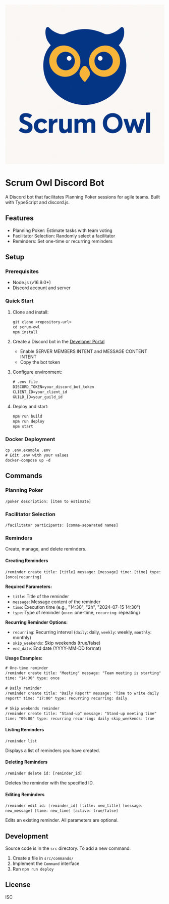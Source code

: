 ![Scrum Owl Logo](assets/icons/logo.png)

# Scrum Owl Discord Bot

A Discord bot that facilitates Planning Poker sessions for agile teams. Built with TypeScript and discord.js.

## Features

- Planning Poker: Estimate tasks with team voting
- Facilitator Selection: Randomly select a facilitator
- Reminders: Set one-time or recurring reminders

## Setup

### Prerequisites

- Node.js (v16.9.0+)
- Discord account and server

### Quick Start

1. Clone and install:

   ```
   git clone <repository-url>
   cd scrum-owl
   npm install
   ```

2. Create a Discord bot in the [Developer Portal](https://discord.com/developers/applications)
    - Enable SERVER MEMBERS INTENT and MESSAGE CONTENT INTENT
    - Copy the bot token

3. Configure environment:

   ```
   # .env file
   DISCORD_TOKEN=your_discord_bot_token
   CLIENT_ID=your_client_id
   GUILD_ID=your_guild_id
   ```

4. Deploy and start:
   ```
   npm run build
   npm run deploy
   npm start
   ```

### Docker Deployment

```
cp .env.example .env
# Edit .env with your values
docker-compose up -d
```

## Commands

### Planning Poker

```
/poker description: [item to estimate]
```

### Facilitator Selection

```
/facilitator participants: [comma-separated names]
```

### Reminders

Create, manage, and delete reminders.

#### Creating Reminders

```
/reminder create title: [title] message: [message] time: [time] type: [once|recurring]
```

**Required Parameters:**
- `title`: Title of the reminder
- `message`: Message content of the reminder
- `time`: Execution time (e.g., "14:30", "2h", "2024-07-15 14:30")
- `type`: Type of reminder (`once`: one-time, `recurring`: repeating)

**Recurring Reminder Options:**
- `recurring`: Recurring interval (`daily`: daily, `weekly`: weekly, `monthly`: monthly)
- `skip_weekends`: Skip weekends (true/false)
- `end_date`: End date (YYYY-MM-DD format)

**Usage Examples:**
```
# One-time reminder
/reminder create title: "Meeting" message: "Team meeting is starting" time: "14:30" type: once

# Daily reminder
/reminder create title: "Daily Report" message: "Time to write daily report" time: "17:00" type: recurring recurring: daily

# Skip weekends reminder
/reminder create title: "Stand-up" message: "Stand-up meeting time" time: "09:00" type: recurring recurring: daily skip_weekends: true
```

#### Listing Reminders

```
/reminder list
```

Displays a list of reminders you have created.

#### Deleting Reminders

```
/reminder delete id: [reminder_id]
```

Deletes the reminder with the specified ID.

#### Editing Reminders

```
/reminder edit id: [reminder_id] [title: new_title] [message: new_message] [time: new_time] [active: true/false]
```

Edits an existing reminder. All parameters are optional.

## Development

Source code is in the `src` directory. To add a new command:

1. Create a file in `src/commands/`
2. Implement the `Command` interface
3. Run `npm run deploy`

## License

ISC
